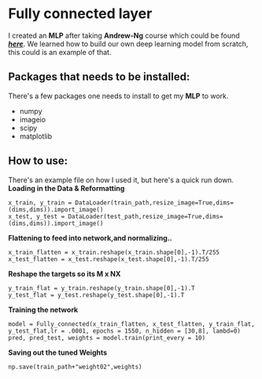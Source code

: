# Fully connected layer
 I created an **MLP** after taking **Andrew-Ng** course which could be found [**_here_**](https://www.coursera.org/learn/neural-networks-deep-learning?specialization=deep-learning). 
 We learned how to build our own deep learning model from scratch, this could is an example of that. 

## Packages that needs to be installed:
There's a few packages one needs to install to get my **MLP** to work.
* numpy
* imageio
* scipy
* matplotlib
## How to use:
There's an example file on how I used it, but here's a quick run down.
**Loading in the Data & Reformatting**
~~~
x_train, y_train = DataLoader(train_path,resize_image=True,dims=(dims,dims)).import_image()
x_test, y_test = DataLoader(test_path,resize_image=True,dims=(dims,dims)).import_image()
~~~
**Flattening to feed into network,and normalizing..**
~~~
x_train_flatten = x_train.reshape(x_train.shape[0],-1).T/255
x_test_flatten = x_test.reshape(x_test.shape[0],-1).T/255
~~~

**Reshape the targets so its M x NX**
~~~
y_train_flat = y_train.reshape(y_train.shape[0],-1).T
y_test_flat = y_test.reshape(y_test.shape[0],-1).T
~~~
**Training the network**
~~~
model = Fully_connected(x_train_flatten, x_test_flatten, y_train_flat, y_test_flat,lr = .0001, epochs = 1550, n_hidden = [30,8], lambd=0)
pred, pred_test, weights = model.train(print_every = 10)
~~~
**Saving out the tuned Weights**
~~~
np.save(train_path+"weight02",weights)
~~~